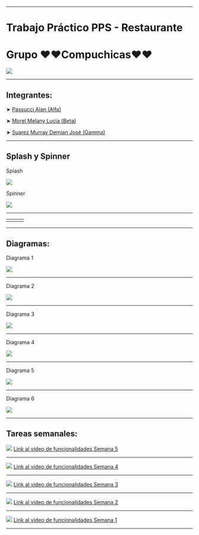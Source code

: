 <hr>
<h1>Trabajo Práctico PPS - Restaurante</h1>
<h1>Grupo ❤❤Compuchicas❤❤</h1>
<img src="http://drive.google.com/uc?export=view&id=1VX8nSyjnrxI3yDS95pgI-Usa-ZZrhBvp">
<hr>
<h2>Integrantes:</h2>
<p>➤ <a href="https://github.com/WikyPassu">Passucci Alan (Alfa)</a></p>
<p>➤ <a href="https://github.com/Lulil4">Morel Melany Lucia (Beta)</a></p>
<p>➤ <a href="https://github.com/murraydemian">Suarez Murray Demian José (Gamma)</a></p>
<hr>
<h2>Splash y Spinner</h2>
<p>Splash</p>
<img src="http://drive.google.com/uc?export=view&id=1EPIPIhYzF4dODLTaJky8Spfs19apGUSD">
<p>Spinner</p>
<img src="http://drive.google.com/uc?export=view&id=1annN_8fdygJim6xYbdeRuXs5LoObmLC-">
<hr>
<table>
  <tr>
    <td><imr src="ttp://drive.google.com/uc?export=view&id=1BocgV9vkwsOCRFIeR1D6UauCaUMP-7s5" width="200px"></td>
    <td><imr src="ttp://drive.google.com/uc?export=view&id=11FU3o5cPON3anNADA8wKGqxYiqIFYzxM"></td>
    <td><imr src="ttp://drive.google.com/uc?export=view&id=1Q4MgenDzbV8zpTxKpvTe21ma0TIRlt4g"></td>
  <tr>
</table>
<imr src="ttp://drive.google.com/uc?export=view&id=1BocgV9vkwsOCRFIeR1D6UauCaUMP-7s5" width="200px">
<imr src="ttp://drive.google.com/uc?export=view&id=11FU3o5cPON3anNADA8wKGqxYiqIFYzxM">
<imr src="ttp://drive.google.com/uc?export=view&id=1Q4MgenDzbV8zpTxKpvTe21ma0TIRlt4g">
<hr>
<h2>Diagramas:</h2>
<p>Diagrama 1</p>
<img src="http://drive.google.com/uc?export=view&id=13VsMJO7v0DaC8T6AzY0DQOt59h2gjIfu">
<hr>
<p>Diagrama 2</p>
<img src="http://drive.google.com/uc?export=view&id=1csMc_npXi9i1B86heTScvJyElnezpVKm">
<hr>
<p>Diagrama 3</p>
<img src="http://drive.google.com/uc?export=view&id=1B3D0TWxEqtxI6LsA6u7XBHeILChptEB6">
<hr>
<p>Diagrama 4</p>
<img src="http://drive.google.com/uc?export=view&id=1gq8U8TycnWLC7Be5oYEQRfiPx4bcaLcy">
<hr>
<p>Diagrama 5</p>
<img src="http://drive.google.com/uc?export=view&id=1Zixq-qE1TBjF_dDQsd6ir1kXAniodb28">
<hr>
<p>Diagrama 6</p>
<img src="http://drive.google.com/uc?export=view&id=1Dpuem7TEEVpfGF_7l9tOG-pBkkJPHFPs">
<hr>
<h2>Tareas semanales:</h2>
<img src="http://drive.google.com/uc?export=view&id=1gxiM4lDZJGVZyfnnePsU9E_A2bzEPGRE">
<a href="#">Link al video de funcionalidades Semana 5</a>
<hr>
<img src="http://drive.google.com/uc?export=view&id=1zvusVIfBa9eH90I9JFPjryEphT6JypSt">
<a href="https://drive.google.com/file/d/1nv6oHKzMhX7KhHubOCHoXBUVCCfG2Wmg/view?usp=sharing">Link al video de funcionalidades Semana 4</a>
<hr>
<img src="http://drive.google.com/uc?export=view&id=14J9NrUHI_5bjpzcXquxIvzTjm26oWb2S">
<a href="https://drive.google.com/file/d/1ZI0IWuVfaP4Ih6NzpziBcOceP-RjiBli/view?usp=sharing">Link al video de funcionalidades Semana 3</a>
<hr>
<img src="http://drive.google.com/uc?export=view&id=1t-QoWsOfxEfAMX7IS27TEN-DW-yHc1kw">
<a href="https://drive.google.com/file/d/1jW4dKBtAKMNx2alXMXaAGwtT41wSshdO/view?usp=sharing">Link al video de funcionalidades Semana 2</a>
<hr>
<img src="http://drive.google.com/uc?export=view&id=1fgWxZg-oX1kOksc2fEu2A97rBCAzY0ov">
<a href="https://drive.google.com/file/d/1BH99Ui4_xNP-zgqP0ChC7woJXSnocb2p/view?usp=sharing">Link al video de funcionalidades Semana 1</a>
<hr>
